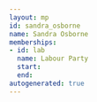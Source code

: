 ```yaml
---
layout: mp
id: sandra_osborne
name: Sandra Osborne
memberships:
- id: lab
  name: Labour Party
  start: 
  end: 
autogenerated: true
---
```

